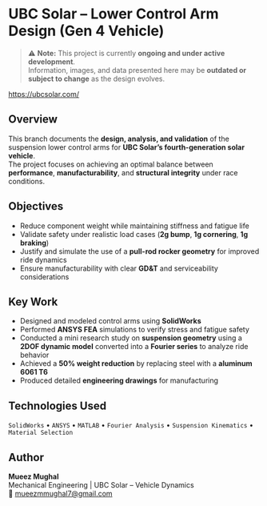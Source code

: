 # UBC Solar – Lower Control Arm Design (Gen 4 Vehicle)

> ⚠️ **Note:** This project is currently **ongoing and under active development**.  
> Information, images, and data presented here may be **outdated or subject to change** as the design evolves.

https://ubcsolar.com/

## Overview
This branch documents the **design, analysis, and validation** of the suspension lower control arms for **UBC Solar’s fourth-generation solar vehicle**.  
The project focuses on achieving an optimal balance between **performance**, **manufacturability**, and **structural integrity** under race conditions.

## Objectives
- Reduce component weight while maintaining stiffness and fatigue life  
- Validate safety under realistic load cases (**2g bump**, **1g cornering**, **1g braking**)  
- Justify and simulate the use of a **pull-rod rocker geometry** for improved ride dynamics  
- Ensure manufacturability with clear **GD&T** and serviceability considerations  

## Key Work
- Designed and modeled control arms using **SolidWorks**  
- Performed **ANSYS FEA** simulations to verify stress and fatigue safety  
- Conducted a mini research study on **suspension geometry** using a **2DOF dynamic model** converted into a **Fourier series** to analyze ride behavior  
- Achieved a **50% weight reduction** by replacing steel with a **aluminum 6061 T6**  
- Produced detailed **engineering drawings** for manufacturing  

## Technologies Used
`SolidWorks` • `ANSYS` • `MATLAB` • `Fourier Analysis` • `Suspension Kinematics` • `Material Selection`

## Author
**Mueez Mughal**  
Mechanical Engineering | UBC Solar – Vehicle Dynamics  
📧 mueezmmughal7@gmail.com
